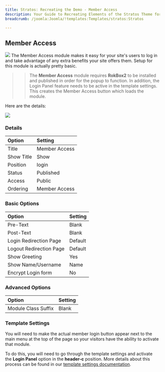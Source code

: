 ```yaml
---
title: Stratos: Recreating the Demo - Member Access
description: Your Guide to Recreating Elements of the Stratos Theme for Joomla
breadcrumb: /joomla:Joomla/!templates:Templates/stratos:Stratos

---
```


Member Access
-----
![][ma1]
The Member Access module makes it easy for your site's users to log in and take advantage of any extra benefits your site offers them. Setup for this module is actually pretty basic.

>> The **Member Access** module requires **RokBox2** to be installed and published in order for the popup to function. In addition, the Login Panel feature needs to be active in the template settings. This creates the Member Access button which loads the module.

Here are the details:

![][ma2]

### Details
| Option     | Setting       |  
| :--------- | :------------ |  
| Title      | Member Access |  
| Show Title | Show          |  
| Position   | login         |  
| Status     | Published     |  
| Access     | Public        |  
| Ordering   | Member Access |  

### Basic Options
| Option                  | Setting |  
| :---------------------- | :------ |  
| Pre-Text                | Blank   |  
| Post-Text               | Blank   |  
| Login Redirection Page  | Default |  
| Logout Redirection Page | Default |  
| Show Greeting           | Yes     |  
| Show Name/Username      | Name    |  
| Encrypt Login form      | No      |  

### Advanced Options
| Option              | Setting |  
| :------------------ | :------ |  
| Module Class Suffix | Blank   |  

### Template Settings
You will need to make the actual member login button appear next to the main menu at the top of the page so your visitors have the ability to activate that module.

To do this, you will need to go through the template settings and activate the **Login Panel** option in the **header-c** position. More details about this process can be found in our [template settings documentation][login].

[login]: demo_override.md#features
[ma1]: assets/member_access_1.jpg
[ma2]: assets/member_access_2.jpg